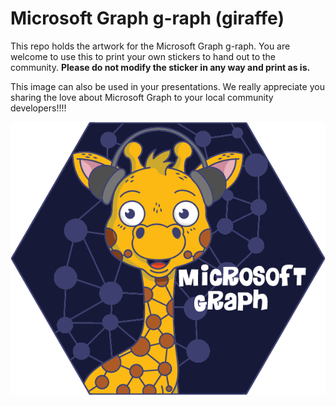 # Microsoft Graph g-raph  (giraffe)
This repo holds the artwork for the Microsoft Graph g-raph. You are welcome to use this to print your own stickers to hand out to the community. **Please do not modify the sticker in any way and print as is.**

This image can also be used in your presentations. We really appreciate you sharing the love about Microsoft Graph to your local community developers!!!!

![Image of Yaktocat](g-raph.png)
